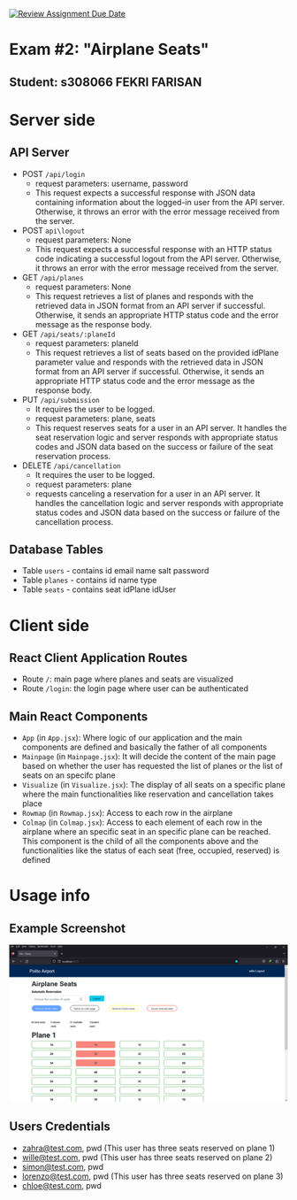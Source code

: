 [![Review Assignment Due Date](https://classroom.github.com/assets/deadline-readme-button-24ddc0f5d75046c5622901739e7c5dd533143b0c8e959d652212380cedb1ea36.svg)](https://classroom.github.com/a/Ij4wZ9xX)
# Exam #2: "Airplane Seats"

## Student: s308066 FEKRI FARISAN 

# Server side

## API Server

- POST `/api/login`
  - request parameters: username, password
  - This request expects a successful response with JSON data containing information about the logged-in user from the API server. Otherwise, it throws an error with the error message received from the server.
- POST `api\logout`
  - request parameters: None
  - This request expects a successful response with an HTTP status code indicating a successful logout from the API server. Otherwise, it throws an error with the error message received from the server.
- GET `/api/planes`
  - request parameters: None
  - This request retrieves a list of planes and responds with the retrieved data in JSON format from an API server if successful. Otherwise, it sends an appropriate HTTP status code and the error message as the response body.
- GET `/api/seats/:planeId`
  - request parameters: planeId
  - This request retrieves a list of seats based on the provided idPlane parameter value and responds with the retrieved data in JSON format from an API server if successful. Otherwise, it sends an appropriate HTTP status code and the error message as the response body.
- PUT `/api/submission`
  - It requires the user to be logged.
  - request parameters: plane, seats
  - This request reserves seats for a user in an API server. It handles the seat reservation logic and server responds with appropriate status codes and JSON data based on the success or failure of the seat reservation process.
- DELETE `/api/cancellation`
  - It requires the user to be logged.
  - request parameters: plane
  - requests canceling a reservation for a user in an API server. It handles the cancellation logic and server responds with appropriate status codes and JSON data based on the success or failure of the cancellation process.

## Database Tables

- Table `users` - contains id email name salt password
- Table `planes` - contains id name type
- Table `seats` - contains seat idPlane idUser

# Client side


## React Client Application Routes

- Route `/`: main page where planes and seats are visualized 
- Route `/login`: the login page where user can be authenticated 


## Main React Components

- `App` (in `App.jsx`): Where logic of our application and the main components are defined and basically the father of all components
- `Mainpage` (in `Mainpage.jsx`): It will decide the content of the main page based on whether the user has requested the list of planes or the list of seats on an specifc plane
- `Visualize` (in `Visualize.jsx`): The display of all seats on a specific plane where the main functionalities like reservation and cancellation takes place
- `Rowmap` (in `Rowmap.jsx`): Access to each row in the airplane
- `Colmap` (in `Colmap.jsx`): Access to each element of each row in the airplane where an specific seat in an specific plane can be reached. This component is the child of all the components above and the functionalities like the status of each seat (free, occupied, reserved) is defined

# Usage info

## Example Screenshot

![Screenshot](./img/screenshot.jpg)

## Users Credentials

- zahra@test.com, pwd (This user has three seats reserved on plane 1)
- wille@test.com, pwd (This user has three seats reserved on plane 2)
- simon@test.com, pwd 
- lorenzo@test.com, pwd (This user has three seats reserved on plane 3)
- chloe@test.com, pwd 
